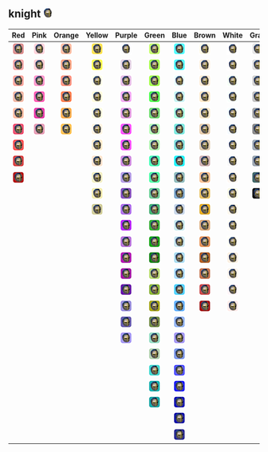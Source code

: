 ## knight ![knight](../../icons/units/knight.png)
| Red | Pink | Orange | Yellow | Purple | Green | Blue | Brown | White | Gray |
|:-:|:-:|:-:|:-:|:-:|:-:|:-:|:-:|:-:|:-:|
| ![IndianRed](../../icons/units/knight/IndianRed.png) | ![Pink](../../icons/units/knight/Pink.png) | ![LightSalmon](../../icons/units/knight/LightSalmon.png) | ![Gold](../../icons/units/knight/Gold.png) | ![Lavender](../../icons/units/knight/Lavender.png) | ![GreenYellow](../../icons/units/knight/GreenYellow.png) | ![Aqua](../../icons/units/knight/Aqua.png) | ![Cornsilk](../../icons/units/knight/Cornsilk.png) | ![White](../../icons/units/knight/White.png) | ![Gainsboro](../../icons/units/knight/Gainsboro.png) |
| ![LightCoral](../../icons/units/knight/LightCoral.png) | ![LightPink](../../icons/units/knight/LightPink.png) | ![Coral](../../icons/units/knight/Coral.png) | ![Yellow](../../icons/units/knight/Yellow.png) | ![Thistle](../../icons/units/knight/Thistle.png) | ![Chartreuse](../../icons/units/knight/Chartreuse.png) | ![Cyan](../../icons/units/knight/Cyan.png) | ![BlanchedAlmond](../../icons/units/knight/BlanchedAlmond.png) | ![Snow](../../icons/units/knight/Snow.png) | ![LightGray](../../icons/units/knight/LightGray.png) |
| ![Salmon](../../icons/units/knight/Salmon.png) | ![HotPink](../../icons/units/knight/HotPink.png) | ![Tomato](../../icons/units/knight/Tomato.png) | ![LightYellow](../../icons/units/knight/LightYellow.png) | ![Plum](../../icons/units/knight/Plum.png) | ![LawnGreen](../../icons/units/knight/LawnGreen.png) | ![LightCyan](../../icons/units/knight/LightCyan.png) | ![Bisque](../../icons/units/knight/Bisque.png) | ![HoneyDew](../../icons/units/knight/HoneyDew.png) | ![Silver](../../icons/units/knight/Silver.png) |
| ![DarkSalmon](../../icons/units/knight/DarkSalmon.png) | ![DeepPink](../../icons/units/knight/DeepPink.png) | ![OrangeRed](../../icons/units/knight/OrangeRed.png) | ![LemonChiffon](../../icons/units/knight/LemonChiffon.png) | ![Violet](../../icons/units/knight/Violet.png) | ![Lime](../../icons/units/knight/Lime.png) | ![PaleTurquoise](../../icons/units/knight/PaleTurquoise.png) | ![NavajoWhite](../../icons/units/knight/NavajoWhite.png) | ![MintCream](../../icons/units/knight/MintCream.png) | ![DarkGray](../../icons/units/knight/DarkGray.png) |
| ![LightSalmon](../../icons/units/knight/LightSalmon.png) | ![MediumVioletRed](../../icons/units/knight/MediumVioletRed.png) | ![DarkOrange](../../icons/units/knight/DarkOrange.png) | ![LightGoldenrodYellow](../../icons/units/knight/LightGoldenrodYellow.png) | ![Orchid](../../icons/units/knight/Orchid.png) | ![LimeGreen](../../icons/units/knight/LimeGreen.png) | ![Aquamarine](../../icons/units/knight/Aquamarine.png) | ![Wheat](../../icons/units/knight/Wheat.png) | ![Azure](../../icons/units/knight/Azure.png) | ![Gray](../../icons/units/knight/Gray.png) |
| ![Crimson](../../icons/units/knight/Crimson.png) | ![PaleVioletRed](../../icons/units/knight/PaleVioletRed.png) | ![Orange](../../icons/units/knight/Orange.png) | ![PapayaWhip](../../icons/units/knight/PapayaWhip.png) | ![Fuchsia](../../icons/units/knight/Fuchsia.png) | ![PaleGreen](../../icons/units/knight/PaleGreen.png) | ![Turquoise](../../icons/units/knight/Turquoise.png) | ![BurlyWood](../../icons/units/knight/BurlyWood.png) | ![AliceBlue](../../icons/units/knight/AliceBlue.png) | ![DimGray](../../icons/units/knight/DimGray.png) |
| ![Red](../../icons/units/knight/Red.png) | | | ![Moccasin](../../icons/units/knight/Moccasin.png) | ![Magenta](../../icons/units/knight/Magenta.png) | ![LightGreen](../../icons/units/knight/LightGreen.png) | ![MediumTurquoise](../../icons/units/knight/MediumTurquoise.png) | ![Tan](../../icons/units/knight/Tan.png) | ![GhostWhite](../../icons/units/knight/GhostWhite.png) | ![LightSlateGray](../../icons/units/knight/LightSlateGray.png) |
| ![FireBrick](../../icons/units/knight/FireBrick.png) | | | ![PeachPuff](../../icons/units/knight/PeachPuff.png) | ![MediumOrchid](../../icons/units/knight/MediumOrchid.png) | ![MediumSpringGreen](../../icons/units/knight/MediumSpringGreen.png) | ![DarkTurquoise](../../icons/units/knight/DarkTurquoise.png) | ![RosyBrown](../../icons/units/knight/RosyBrown.png) | ![WhiteSmoke](../../icons/units/knight/WhiteSmoke.png) | ![SlateGray](../../icons/units/knight/SlateGray.png) |
| ![DarkRed](../../icons/units/knight/DarkRed.png) | | | ![PaleGoldenrod](../../icons/units/knight/PaleGoldenrod.png) | ![MediumPurple](../../icons/units/knight/MediumPurple.png) | ![SpringGreen](../../icons/units/knight/SpringGreen.png) | ![CadetBlue](../../icons/units/knight/CadetBlue.png) | ![SandyBrown](../../icons/units/knight/SandyBrown.png) | ![SeaShell](../../icons/units/knight/SeaShell.png) | ![DarkSlateGray](../../icons/units/knight/DarkSlateGray.png) |
| | | | ![Khaki](../../icons/units/knight/Khaki.png) | ![RebeccaPurple](../../icons/units/knight/RebeccaPurple.png) | ![MediumSeaGreen](../../icons/units/knight/MediumSeaGreen.png) | ![SteelBlue](../../icons/units/knight/SteelBlue.png) | ![Goldenrod](../../icons/units/knight/Goldenrod.png) | ![Beige](../../icons/units/knight/Beige.png) | ![Black](../../icons/units/knight/Black.png) |
| | | | ![DarkKhaki](../../icons/units/knight/DarkKhaki.png) | ![BlueViolet](../../icons/units/knight/BlueViolet.png) | ![SeaGreen](../../icons/units/knight/SeaGreen.png) | ![LightSteelBlue](../../icons/units/knight/LightSteelBlue.png) | ![DarkGoldenrod](../../icons/units/knight/DarkGoldenrod.png) | ![OldLace](../../icons/units/knight/OldLace.png) | |
| | | | | ![DarkViolet](../../icons/units/knight/DarkViolet.png) | ![ForestGreen](../../icons/units/knight/ForestGreen.png) | ![PowderBlue](../../icons/units/knight/PowderBlue.png) | ![Peru](../../icons/units/knight/Peru.png) | ![FloralWhite](../../icons/units/knight/FloralWhite.png) | |
| | | | | ![DarkOrchid](../../icons/units/knight/DarkOrchid.png) | ![Green](../../icons/units/knight/Green.png) | ![LightBlue](../../icons/units/knight/LightBlue.png) | ![Chocolate](../../icons/units/knight/Chocolate.png) | ![Ivory](../../icons/units/knight/Ivory.png) | |
| | | | | ![DarkMagenta](../../icons/units/knight/DarkMagenta.png) | ![DarkGreen](../../icons/units/knight/DarkGreen.png) | ![SkyBlue](../../icons/units/knight/SkyBlue.png) | ![SaddleBrown](../../icons/units/knight/SaddleBrown.png) | ![AntiqueWhite](../../icons/units/knight/AntiqueWhite.png) | |
| | | | | ![Purple](../../icons/units/knight/Purple.png) | ![YellowGreen](../../icons/units/knight/YellowGreen.png) | ![LightSkyBlue](../../icons/units/knight/LightSkyBlue.png) | ![Sienna](../../icons/units/knight/Sienna.png) | ![Linen](../../icons/units/knight/Linen.png) | |
| | | | | ![Indigo](../../icons/units/knight/Indigo.png) | ![OliveDrab](../../icons/units/knight/OliveDrab.png) | ![DeepSkyBlue](../../icons/units/knight/DeepSkyBlue.png) | ![Brown](../../icons/units/knight/Brown.png) | ![LavenderBlush](../../icons/units/knight/LavenderBlush.png) | |
| | | | | ![SlateBlue](../../icons/units/knight/SlateBlue.png) | ![Olive](../../icons/units/knight/Olive.png) | ![DodgerBlue](../../icons/units/knight/DodgerBlue.png) | ![Maroon](../../icons/units/knight/Maroon.png) | ![MistyRose](../../icons/units/knight/MistyRose.png) | |
| | | | | ![DarkSlateBlue](../../icons/units/knight/DarkSlateBlue.png) | ![DarkOliveGreen](../../icons/units/knight/DarkOliveGreen.png) | ![CornflowerBlue](../../icons/units/knight/CornflowerBlue.png) | | | |
| | | | | ![MediumSlateBlue](../../icons/units/knight/MediumSlateBlue.png) | ![MediumAquamarine](../../icons/units/knight/MediumAquamarine.png) | ![MediumSlateBlue](../../icons/units/knight/MediumSlateBlue.png) | | | |
| | | | | | ![DarkSeaGreen](../../icons/units/knight/DarkSeaGreen.png) | ![RoyalBlue](../../icons/units/knight/RoyalBlue.png) | | | |
| | | | | | ![LightSeaGreen](../../icons/units/knight/LightSeaGreen.png) | ![Blue](../../icons/units/knight/Blue.png) | | | |
| | | | | | ![DarkCyan](../../icons/units/knight/DarkCyan.png) | ![MediumBlue](../../icons/units/knight/MediumBlue.png) | | | |
| | | | | | ![Teal](../../icons/units/knight/Teal.png) | ![DarkBlue](../../icons/units/knight/DarkBlue.png) | | | |
| | | | | | | ![Navy](../../icons/units/knight/Navy.png) | | | |
| | | | | | | ![MidnightBlue](../../icons/units/knight/MidnightBlue.png) | | | |